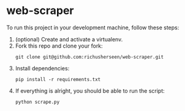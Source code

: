 # web-scraper


To run this project in your development machine, follow these steps:


1. (optional) Create and activate a virtualenv.
2. Fork this repo and clone your fork:
   ``` 
   git clone git@github.com:richusherseen/web-scraper.git 
   ```
3. Install dependencies:
    ```
    pip install -r requirements.txt
    ```
5. If everything is alright, you should be able to run the script:
   ```
   python scrape.py
   ```

